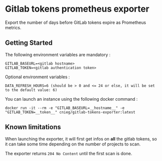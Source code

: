 # Gitlab tokens prometheus exporter

Export the number of days before GitLab tokens expire as Prometheus metrics.

## Getting Started

The following environment variables are mandatory :

```
GITLAB_BASEURL=<gitlab hostname>
GITLAB_TOKEN=<gitlab authentication token>
```

Optional environment variables :
```
DATA_REFRESH_HOURS=6 (should be > 0 and <= 24 or else, it will be set to the default value: 6)
```

You can launch an instance using the following docker command :
```
docker run -it --rm -e "GITLAB_BASEURL=__hostname__" -e "GITLAB_TOKEN=__token__" cnieg/gitlab-tokens-exporter:latest
```

## Known limitations

When launching the exporter, it will first get infos on **all** the gitlab tokens, so it can take some time depending on the number of projects to scan.

The exporter returns `204 No Content` until the first scan is done.
